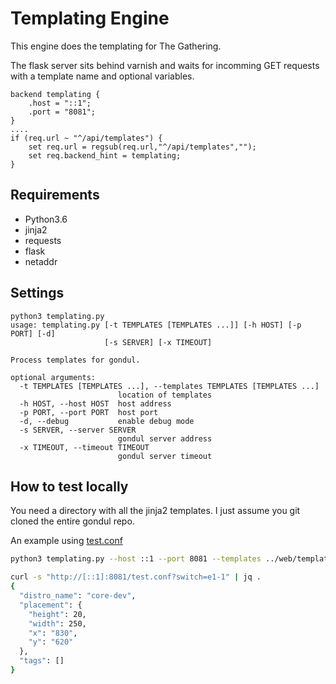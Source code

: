 # Templating Engine

This engine does the templating for The Gathering.

The flask server sits behind varnish and waits for incomming GET requests with a template name and optional variables.

```varnish
backend templating {
    .host = "::1";
    .port = "8081";
}
....
if (req.url ~ "^/api/templates") {
    set req.url = regsub(req.url,"^/api/templates","");
    set req.backend_hint = templating;
}
```

## Requirements

* Python3.6
* jinja2
* requests
* flask
* netaddr

## Settings

```
python3 templating.py
usage: templating.py [-t TEMPLATES [TEMPLATES ...]] [-h HOST] [-p PORT] [-d]
                     [-s SERVER] [-x TIMEOUT]

Process templates for gondul.

optional arguments:
  -t TEMPLATES [TEMPLATES ...], --templates TEMPLATES [TEMPLATES ...]
                        location of templates
  -h HOST, --host HOST  host address
  -p PORT, --port PORT  host port
  -d, --debug           enable debug mode
  -s SERVER, --server SERVER
                        gondul server address
  -x TIMEOUT, --timeout TIMEOUT
                        gondul server timeout
```

## How to test locally

You need a directory with all the jinja2 templates. I just assume you git cloned the entire gondul repo.

An example using [test.conf](../web/templates/test.conf)

```bash
python3 templating.py --host ::1 --port 8081 --templates ../web/templates --server http://tech:rules@<gondul>:80
```

```bash
curl -s "http://[::1]:8081/test.conf?switch=e1-1" | jq .
{
  "distro_name": "core-dev",
  "placement": {
    "height": 20,
    "width": 250,
    "x": "830",
    "y": "620"
  },
  "tags": []
}
```
